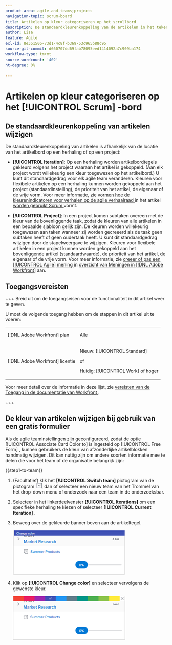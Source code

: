 ```yaml
---
product-area: agile-and-teams;projects
navigation-topic: scrum-board
title: Artikelen op kleur categoriseren op het scrollbord
description: De standaardkleurenkoppeling van de artikelen in het tekengebied is afhankelijk van de locatie van het whiteboard op een herhaling of op een project.
author: Lisa
feature: Agile
exl-id: 8e351505-73d1-4c8f-b369-53c965b88c95
source-git-commit: d660707dd69fab78095eed1414092a7c909ba174
workflow-type: tm+mt
source-wordcount: '402'
ht-degree: 0%

---
```


# Artikelen op kleur categoriseren op het [!UICONTROL Scrum] -bord

## De standaardkleurenkoppeling van artikelen wijzigen

De standaardkleurenkoppeling van artikelen is afhankelijk van de locatie van het artikelbord op een herhaling of op een project:

* **[!UICONTROL Iteration]**: Op een herhaling worden artikelbordtegels gekleurd volgens het project waaraan het artikel is gekoppeld. (Aan elk project wordt willekeurig een kleur toegewezen op het artikelbord.) U kunt dit standaardgedrag voor elk agile team veranderen. Kleuren voor flexibele artikelen op een herhaling kunnen worden gekoppeld aan het project (standaardinstelling), de prioriteit van het artikel, de eigenaar of de vrije vorm. Voor meer informatie, zie [ vormen hoe de kleurenindicatoren voor verhalen op de agile verhaalraad ](../../../agile/get-started-with-agile-in-workfront/configure-scrum.md#configur4) in het artikel [ worden gebruikt Scrum ](../../../agile/get-started-with-agile-in-workfront/configure-scrum.md) vormt.

* **[!UICONTROL Project]**: In een project komen subtaken overeen met de kleur van de bovenliggende taak, zodat de kleuren van alle artikelen in een bepaalde sjabloon gelijk zijn. De kleuren worden willekeurig toegewezen aan taken wanneer zij worden gecreeerd als de taak geen subtaken heeft of geen oudertaak heeft. U kunt dit standaardgedrag wijzigen door de stapelweergave te wijzigen. Kleuren voor flexibele artikelen in een project kunnen worden gekoppeld aan het bovenliggende artikel (standaardwaarde), de prioriteit van het artikel, de eigenaar of de vrije vorm. Voor meer informatie, zie [ creeer of pas een [!UICONTROL Agile] mening ](../../../reports-and-dashboards/reports/reporting-elements/views-overview.md#customizing-an-agile-view) in [ overzicht van Meningen in  [!DNL Adobe Workfront]](../../../reports-and-dashboards/reports/reporting-elements/views-overview.md) aan.

## Toegangsvereisten

+++ Breid uit om de toegangseisen voor de functionaliteit in dit artikel weer te geven.

U moet de volgende toegang hebben om de stappen in dit artikel uit te voeren:

<table style="table-layout:auto"> 
 <tbody> 
  <tr> 
   <td role="rowheader">[!DNL Adobe Workfront] plan</td> 
   <td> <p>Alle</p> </td> 
  </tr> 
  <tr> 
   <td role="rowheader">[!DNL Adobe Workfront] licentie</td> 
   <td> <p>Nieuw: [!UICONTROL Standard]</p> 
   of
   <p>Huidig: [!UICONTROL Work] of hoger</p> </td> 
  </tr>
 </tbody> 
</table>

Voor meer detail over de informatie in deze lijst, zie [ vereisten van de Toegang in de documentatie van Workfront ](/help/quicksilver/administration-and-setup/add-users/access-levels-and-object-permissions/access-level-requirements-in-documentation.md).

+++

## De kleur van artikelen wijzigen bij gebruik van een gratis formulier

Als de agile teaminstellingen zijn geconfigureerd, zodat de optie [!UICONTROL Associate Card Color to] is ingesteld op [!UICONTROL Free Form] , kunnen gebruikers de kleur van afzonderlijke artikelblokken handmatig wijzigen. Dit kan nuttig zijn om andere soorten informatie mee te delen die voor het team of de organisatie belangrijk zijn:

{{step1-to-team}}

1. (Facultatief) klik het **[!UICONTROL Switch team]** pictogram van de pictogram ![ Schakelaar teampictogram ](assets/switch-team-icon.png), dan of selecteer een nieuw team van het Trommel van het drop-down menu of onderzoek naar een team in de onderzoeksbar.

1. Selecteer in het linkerdeelvenster **[!UICONTROL Iterations]** om een specifieke herhaling te kiezen of selecteer **[!UICONTROL Current Iteration]** .
1. Beweeg over de gekleurde banner boven aan de artikeltegel.

   ![](assets/agile-story-color1-nwe-350x140.png)

1. Klik op **[!UICONTROL Change color]** en selecteer vervolgens de gewenste kleur.

   ![](assets/agile-story-color2-nwe-350x138.png)
